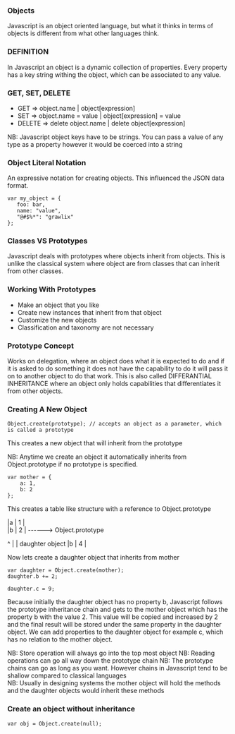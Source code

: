 ### Objects
Javascript is an object oriented language, but what it thinks in terms of objects is different from what other languages think.

### DEFINITION
In Javascript an object is a dynamic collection of properties. Every property has a key string withing the object,
which can be associated to any value.

### GET, SET, DELETE
- GET => object.name | object[expression]
- SET => object.name = value | object[expression] = value
- DELETE => delete object.name | delete object[expression]

NB: Javascript object keys have to be strings. You can pass a value of any type as a property however it would be coerced into a string

### Object Literal Notation
An expressive notation for creating objects. This influenced the JSON data format.
```
var my_object = {
   foo: bar,
   name: "value",
   "@#$%*": "grawlix" 
};
```

### Classes VS Prototypes
Javascript deals with prototypes where objects inherit from objects. This is unlike the classical system where
object are from classes that can inherit from other classes.

### Working With Prototypes
- Make an object that you like
- Create new instances that inherit from that object
- Customize the new objects
- Classification and taxonomy are not necessary

### Prototype Concept
Works on delegation, where an object does what it is expected to do and if it is asked to do something it does not
have the capability to do it will pass it on to another object to do that work. This is also called DIFFERANTIAL INHERITANCE
where an object only holds capabilities that differentiates it from other objects.

### Creating A New Object
```
Object.create(prototype); // accepts an object as a parameter, which is called a prototype
```
This creates a new object that will inherit from the prototype

NB: Anytime we create an object it automatically inherits from Object.prototype if no prototype is specified.

```
var mother = {
    a: 1,
    b: 2
};
```
This creates a table like structure with a reference to Object.prototype

|a | 1 |  
|b | 2 | ------> Object.prototype
   
   ^
   |
   |
daughter object
|b | 4 |


Now lets create a daughter object that inherits from mother

```
var daughter = Object.create(mother);
daughter.b += 2;
```

```
daughter.c = 9;
```

Because initially the daughter object has no property b, Javascript follows the prototype inheritance chain 
and gets to the mother object which has the property b with the value 2. This value will be copied and increased by 2
and the final result will be stored under the same property in the daughter object. 
We can add properties to the daughter object for example c, which has no relation to the mother object.

NB: Store operation will always go into the top most object
NB: Reading operations can go all way down the prototype chain
NB: The prototype chains can go as long as you want. However chains in Javascript tend to be shallow compared to classical languages  
NB: Usually in designing systems the mother object will hold the methods and the daughter objects would inherit these methods

### Create an object without inheritance
```
var obj = Object.create(null);
```